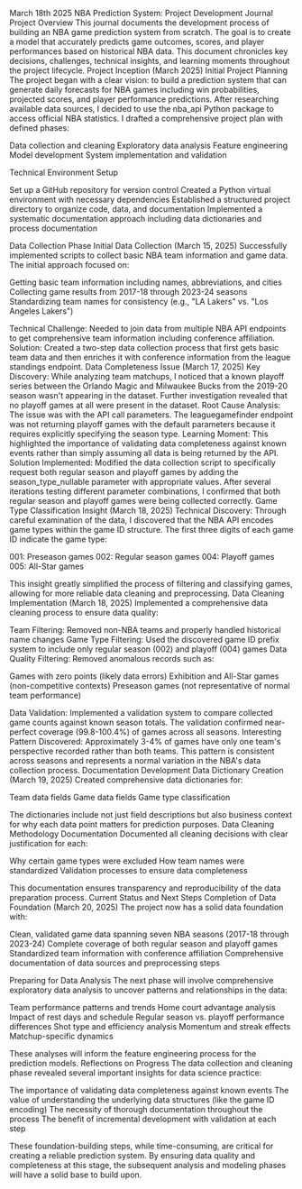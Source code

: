 March 18th 2025
NBA Prediction System: Project Development Journal
Project Overview
This journal documents the development process of building an NBA game prediction system from scratch. The goal is to create a model that accurately predicts game outcomes, scores, and player performances based on historical NBA data. This document chronicles key decisions, challenges, technical insights, and learning moments throughout the project lifecycle.
Project Inception (March 2025)
Initial Project Planning
The project began with a clear vision: to build a prediction system that can generate daily forecasts for NBA games including win probabilities, projected scores, and player performance predictions. After researching available data sources, I decided to use the nba_api Python package to access official NBA statistics.
I drafted a comprehensive project plan with defined phases:

Data collection and cleaning
Exploratory data analysis
Feature engineering
Model development
System implementation and validation

Technical Environment Setup

Set up a GitHub repository for version control
Created a Python virtual environment with necessary dependencies
Established a structured project directory to organize code, data, and documentation
Implemented a systematic documentation approach including data dictionaries and process documentation

Data Collection Phase
Initial Data Collection (March 15, 2025)
Successfully implemented scripts to collect basic NBA team information and game data. The initial approach focused on:

Getting basic team information including names, abbreviations, and cities
Collecting game results from 2017-18 through 2023-24 seasons
Standardizing team names for consistency (e.g., "LA Lakers" vs. "Los Angeles Lakers")

Technical Challenge: Needed to join data from multiple NBA API endpoints to get comprehensive team information including conference affiliation.
Solution: Created a two-step data collection process that first gets basic team data and then enriches it with conference information from the league standings endpoint.
Data Completeness Issue (March 17, 2025)
Key Discovery: While analyzing team matchups, I noticed that a known playoff series between the Orlando Magic and Milwaukee Bucks from the 2019-20 season wasn't appearing in the dataset. Further investigation revealed that no playoff games at all were present in the dataset.
Root Cause Analysis: The issue was with the API call parameters. The leaguegamefinder endpoint was not returning playoff games with the default parameters because it requires explicitly specifying the season type.
Learning Moment: This highlighted the importance of validating data completeness against known events rather than simply assuming all data is being returned by the API.
Solution Implemented: Modified the data collection script to specifically request both regular season and playoff games by adding the season_type_nullable parameter with appropriate values. After several iterations testing different parameter combinations, I confirmed that both regular season and playoff games were being collected correctly.
Game Type Classification Insight (March 18, 2025)
Technical Discovery: Through careful examination of the data, I discovered that the NBA API encodes game types within the game ID structure. The first three digits of each game ID indicate the game type:

001: Preseason games
002: Regular season games
004: Playoff games
005: All-Star games

This insight greatly simplified the process of filtering and classifying games, allowing for more reliable data cleaning and preprocessing.
Data Cleaning Implementation (March 18, 2025)
Implemented a comprehensive data cleaning process to ensure data quality:

Team Filtering: Removed non-NBA teams and properly handled historical name changes
Game Type Filtering: Used the discovered game ID prefix system to include only regular season (002) and playoff (004) games
Data Quality Filtering: Removed anomalous records such as:

Games with zero points (likely data errors)
Exhibition and All-Star games (non-competitive contexts)
Preseason games (not representative of normal team performance)



Data Validation: Implemented a validation system to compare collected game counts against known season totals. The validation confirmed near-perfect coverage (99.8-100.4%) of games across all seasons.
Interesting Pattern Discovered: Approximately 3-4% of games have only one team's perspective recorded rather than both teams. This pattern is consistent across seasons and represents a normal variation in the NBA's data collection process.
Documentation Development
Data Dictionary Creation (March 19, 2025)
Created comprehensive data dictionaries for:

Team data fields
Game data fields
Game type classification

The dictionaries include not just field descriptions but also business context for why each data point matters for prediction purposes.
Data Cleaning Methodology Documentation
Documented all cleaning decisions with clear justification for each:

Why certain game types were excluded
How team names were standardized
Validation processes to ensure data completeness

This documentation ensures transparency and reproducibility of the data preparation process.
Current Status and Next Steps
Completion of Data Foundation (March 20, 2025)
The project now has a solid data foundation with:

Clean, validated game data spanning seven NBA seasons (2017-18 through 2023-24)
Complete coverage of both regular season and playoff games
Standardized team information with conference affiliation
Comprehensive documentation of data sources and preprocessing steps

Preparing for Data Analysis
The next phase will involve comprehensive exploratory data analysis to uncover patterns and relationships in the data:

Team performance patterns and trends
Home court advantage analysis
Impact of rest days and schedule
Regular season vs. playoff performance differences
Shot type and efficiency analysis
Momentum and streak effects
Matchup-specific dynamics

These analyses will inform the feature engineering process for the prediction models.
Reflections on Progress
The data collection and cleaning phase revealed several important insights for data science practice:

The importance of validating data completeness against known events
The value of understanding the underlying data structures (like the game ID encoding)
The necessity of thorough documentation throughout the process
The benefit of incremental development with validation at each step

These foundation-building steps, while time-consuming, are critical for creating a reliable prediction system. By ensuring data quality and completeness at this stage, the subsequent analysis and modeling phases will have a solid base to build upon.
